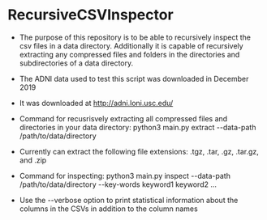 # RecursiveCSVInspector
* The purpose of this repository is to be able to recursively inspect the csv files in a data directory. Additionally it is capable of recursively extracting any compressed files and folders in the directories and subdirectories of a data directory.
* The ADNI data used to test this script was downloaded in December 2019
* It was downloaded at http://adni.loni.usc.edu/
* Command for recusrisvely extracting all compressed files and directories in your data directory:
python3 main.py extract --data-path /path/to/data/directory
* Currently can extract the following file extensions: .tgz, .tar, .gz, .tar.gz, and .zip

* Command for inspecting:
python3 main.py inspect --data-path /path/to/data/directory --key-words keyword1 keyword2 ...
* Use the --verbose option to print statistical information about the columns in the CSVs in addition to the column names
